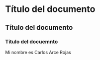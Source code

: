 # Título del documento
## Título del documento
### Titulo del docuemnto
Mi nombre es Carlos Arce
Rojas

